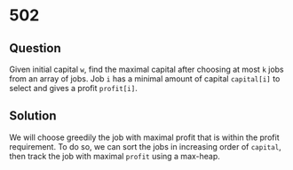 # 502

## Question

Given initial capital `w`, find the maximal capital after choosing at most `k` jobs from an array of jobs. Job `i` has a minimal amount of capital `capital[i]` to select and gives a profit `profit[i]`.

## Solution

We will choose greedily the job with maximal profit that is within the profit requirement. To do so, we can sort the jobs in increasing order of `capital`, then track the job with maximal `profit` using a max-heap.

